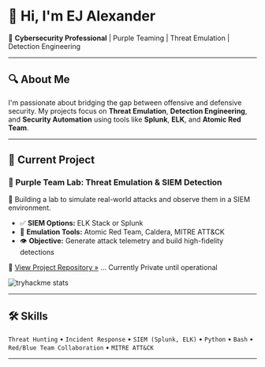 # 👋 Hi, I'm EJ Alexander

🎯 **Cybersecurity Professional** | Purple Teaming | Threat Emulation | Detection Engineering

---

## 🔍 About Me

I'm passionate about bridging the gap between offensive and defensive security. My projects focus on **Threat Emulation**, **Detection Engineering**, and **Security Automation** using tools like **Splunk**, **ELK**, and **Atomic Red Team**.

---

## 🚀 Current Project

### 🧪 Purple Team Lab: Threat Emulation & SIEM Detection

🔧 Building a lab to simulate real-world attacks and observe them in a SIEM environment.

- ✅ **SIEM Options:** ELK Stack or Splunk
- 🎯 **Emulation Tools:** Atomic Red Team, Caldera, MITRE ATT&CK
- 👁️ **Objective:** Generate attack telemetry and build high-fidelity detections

📁 [View Project Repository »](https://github.com/mell0wx/purple-team-lab) ... Currently Private until operational

![tryhackme stats](https://raw.githubusercontent.com/mell0wx/mell0wx/master/assets/thm_propic.png)

---

## 🛠️ Skills

`Threat Hunting` • `Incident Response` • `SIEM (Splunk, ELK)` • `Python` • `Bash` • `Red/Blue Team Collaboration` • `MITRE ATT&CK`

---
